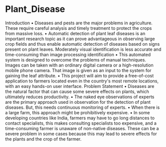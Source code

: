# Plant_Disease
Introduction
• Diseases and pests are the major problems in agriculture. These require careful analysis and timely treatment to protect the crops from massive loss.
• Automatic detection of plant leaf diseases is an important research topic as it can prove advantageous in observing large crop fields and thus enable automatic detection of diseases based on signs present on plant leaves. Moderately visual identification is less accurate and time-consuming than image processing identification
• This automated system is designed to overcome the problems of manual techniques. Images can be taken with an ordinary digital camera or a high-resolution mobile phone camera. That image is given as an input to the system for gaining the leaf attribute.
• This project will aim to provide a free-of-cost application to farmers located even in the country's most remote locations, with an easy hands-on user interface.
Problem Statement
• Diseases are the natural factor that can cause some severe effects on plants, which ultimately reduces productivity.
• The naked eye observations of experts are the primary approach used in observation for the detection of plant diseases. But, this needs
continuous monitoring of experts.
• When there is a large farm, this approach might be prohibitively expensive.
• In some developing countries like India, farmers may have to go long distances to contact specialists, this makes consulting specialists too
expensive, and a time-consuming farmer is unaware of non-native diseases. These can be a severe problem in some cases because this may
lead to severe effects for the plants and the crop of the farmer.
